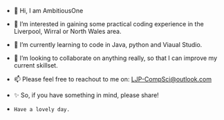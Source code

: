 - 👋 Hi, I am AmbitiousOne
- 👀 I’m interested in gaining some practical coding experience in the Liverpool, Wirral or North Wales area.
- 🌱 I’m currently learning to code in Java, python and Viaual Studio.
- 💞️ I’m looking to collaborate on anything really, so that I can improve my current skillset.
- 📫 Please feel free to reachout to me on: LJP-CompSci@outlook.com
- ✨ So, if you have something in mind, please share!

-     Have a lovely day.
